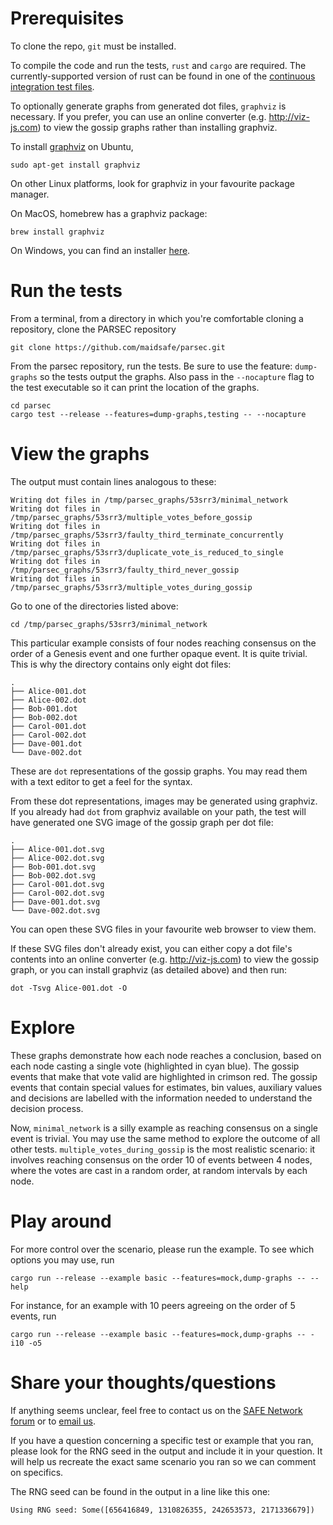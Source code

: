 # Prerequisites

To clone the repo, `git` must be installed.

To compile the code and run the tests, `rust` and `cargo` are required. The currently-supported version of rust can be found in one of the [continuous integration test files](../appveyor.yml#L5).

To optionally generate graphs from generated dot files, `graphviz` is necessary. If you prefer, you can use an online converter (e.g. http://viz-js.com) to view the gossip graphs rather than installing graphviz.

To install [graphviz](https://graphviz.gitlab.io/download/) on Ubuntu,
```
sudo apt-get install graphviz
```
On other Linux platforms, look for graphviz in your favourite package manager.

On MacOS, homebrew has a graphviz package:
```
brew install graphviz
```

On Windows, you can find an installer [here](https://graphviz.gitlab.io/_pages/Download/Download_windows.html).

# Run the tests

From a terminal, from a directory in which you're comfortable cloning a repository, clone the PARSEC repository

```
git clone https://github.com/maidsafe/parsec.git
```

From the parsec repository, run the tests. Be sure to use the feature: `dump-graphs` so the tests output the graphs. Also pass in the `--nocapture` flag to the test executable so it can print the location of the graphs.

```
cd parsec
cargo test --release --features=dump-graphs,testing -- --nocapture
```

# View the graphs

The output must contain lines analogous to these:

```
Writing dot files in /tmp/parsec_graphs/53srr3/minimal_network
Writing dot files in /tmp/parsec_graphs/53srr3/multiple_votes_before_gossip
Writing dot files in /tmp/parsec_graphs/53srr3/faulty_third_terminate_concurrently
Writing dot files in /tmp/parsec_graphs/53srr3/duplicate_vote_is_reduced_to_single
Writing dot files in /tmp/parsec_graphs/53srr3/faulty_third_never_gossip
Writing dot files in /tmp/parsec_graphs/53srr3/multiple_votes_during_gossip
```

Go to one of the directories listed above:
```
cd /tmp/parsec_graphs/53srr3/minimal_network
```

This particular example consists of four nodes reaching consensus on the order of a Genesis event and one further opaque event. It is quite trivial. This is why the directory contains only eight dot files:
```
.
├── Alice-001.dot
├── Alice-002.dot
├── Bob-001.dot
├── Bob-002.dot
├── Carol-001.dot
├── Carol-002.dot
├── Dave-001.dot
└── Dave-002.dot
```

These are `dot` representations of the gossip graphs. You may read them with a text editor to get a feel for the syntax.

From these dot representations, images may be generated using graphviz. If you already had `dot` from graphviz available on your path, the test will have generated one SVG image of the gossip graph per dot file:
```
.
├── Alice-001.dot.svg
├── Alice-002.dot.svg
├── Bob-001.dot.svg
├── Bob-002.dot.svg
├── Carol-001.dot.svg
├── Carol-002.dot.svg
├── Dave-001.dot.svg
└── Dave-002.dot.svg
```

You can open these SVG files in your favourite web browser to view them.

If these SVG files don't already exist, you can either copy a dot file's contents into an online converter (e.g. http://viz-js.com) to view the gossip graph, or you can install graphviz (as detailed above) and then run:
```
dot -Tsvg Alice-001.dot -O
```

# Explore

These graphs demonstrate how each node reaches a conclusion, based on each node casting a single vote (highlighted in cyan blue). The gossip events that make that vote valid are highlighted in crimson red. The gossip events that contain special values for estimates, bin values, auxiliary values and decisions are labelled with the information needed to understand the decision process.

Now, `minimal_network` is a silly example as reaching consensus on a single event is trivial. You may use the same method to explore the outcome of all other tests. `multiple_votes_during_gossip` is the most realistic scenario: it involves reaching consensus on the order 10 of events between 4 nodes, where the votes are cast in a random order, at random intervals by each node.

# Play around

For more control over the scenario, please run the example. To see which options you may use, run
```
cargo run --release --example basic --features=mock,dump-graphs -- --help
```

For instance, for an example with 10 peers agreeing on the order of 5 events, run
```
cargo run --release --example basic --features=mock,dump-graphs -- -i10 -o5
```

# Share your thoughts/questions

If anything seems unclear, feel free to contact us on the [SAFE Network forum](https://safenetforum.org/) or to [email us](mailto:outreach@maidsafe.net).

If you have a question concerning a specific test or example that you ran, please look for the RNG seed in the output and include it in your question. It will help us recreate the exact same scenario you ran so we can comment on specifics.

The RNG seed can be found in the output in a line like this one:
```
Using RNG seed: Some([656416849, 1310826355, 242653573, 2171336679])
```
